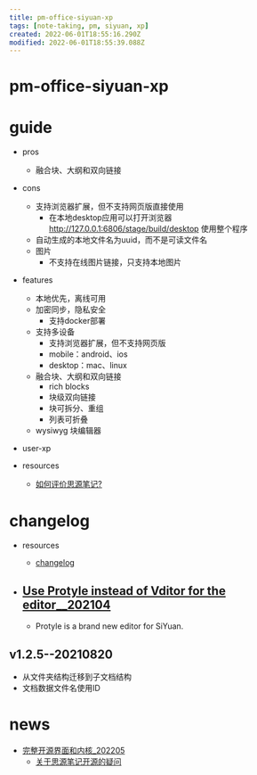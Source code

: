 ```yaml
---
title: pm-office-siyuan-xp
tags: [note-taking, pm, siyuan, xp]
created: 2022-06-01T18:55:16.290Z
modified: 2022-06-01T18:55:39.088Z
---
```


# pm-office-siyuan-xp

# guide

- pros
  - 融合块、大纲和双向链接

- cons
  - 支持浏览器扩展，但不支持网页版直接使用
    - 在本地desktop应用可以打开浏览器 http://127.0.0.1:6806/stage/build/desktop 使用整个程序
  - 自动生成的本地文件名为uuid，而不是可读文件名
  - 图片
    - 不支持在线图片链接，只支持本地图片

- features
  - 本地优先，离线可用
  - 加密同步，隐私安全
    - 支持docker部署
  - 支持多设备
    - 支持浏览器扩展，但不支持网页版
    - mobile：android、ios
    - desktop：mac、linux
  - 融合块、大纲和双向链接
    - rich blocks
    - 块级双向链接
    - 块可拆分、重组
    - 列表可折叠
  - wysiwyg 块编辑器

- user-xp

- resources
  - [如何评价思源笔记?](https://www.zhihu.com/question/434530733/answers/updated)
# changelog
- resources
  - [changelog](https://github.com/siyuan-note/siyuan/blob/master/CHANGELOG.md)

- ## [Use Protyle instead of Vditor for the editor__202104](https://github.com/siyuan-note/siyuan/issues/1981)
  - Protyle is a brand new editor for SiYuan.

## v1.2.5--20210820

- 从文件夹结构迁移到子文档结构
- 文档数据文件名使用ID
# news
- [完整开源界面和内核_202205](https://github.com/siyuan-note/siyuan/issues/5013)
  - [关于思源笔记开源的疑问](https://ld246.com/article/1653560278248)
